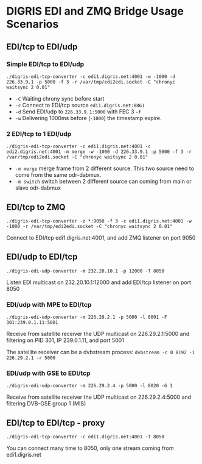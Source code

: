 # DIGRIS EDI and ZMQ Bridge Usage Scenarios

## EDI/tcp to EDI/udp

### Simple EDI/tcp to EDI/udp

    ./digris-edi-tcp-converter -c edi1.digris.net:4001 -w -1000 -d 226.33.9.1 -p 5000 -f 3 -r /var/tmp/edi2edi.socket -C "chronyc waitsync 2 0.01"

  * `-C` Waiting chrony sync before start
  * `-c` Connect to EDI/tcp source `edi1.digris.net:8861`
  * `-d` Send EDI/udp to `226.33.9.1:5000` with FEC 3 `-f`
  * `-w` Delivering 1000ms before (`-1000`) the timestamp expire.

### 2 EDI/tcp to 1 EDI/udp

    ./digris-edi-tcp-converter -c edi1.digris.net:4001 -c edi2.digris.net:4001 -m merge -w -1000 -d 226.33.9.1 -p 5000 -f 3 -r /var/tmp/edi2edi.socket -C "chronyc waitsync 2 0.01"

  * ```-m merge``` merge frame from 2 different source. This two source need to come from the same odr-dabmux.
  * ```-m switch``` switch between 2 different source can coming from main or slave odr-dabmux

## EDI/tcp to ZMQ

    ./digris-edi-tcp-converter -z *:9050 -f 3 -c edi1.digris.net:4001 -w -1000 -r /var/tmp/edi2edi.socket -C "chronyc waitsync 2 0.01"

Connect to EDI/tcp edi1.digris.net:4001, and add ZMQ listener on port 9050


## EDI/udp to EDI/tcp

    ./digris-edi-udp-converter -m 232.20.10.1 -p 12000 -T 8050

Listen EDI multicast on 232.20.10.1:12000 and add EDI/tcp listener on port 8050


### EDI/udp with MPE to EDI/tcp

    ./digris-edi-udp-converter -m 226.29.2.1 -p 5000 -l 8001 -F 301:239.0.1.11:5001

Receive from satellite receiver the UDP multicast on 226.29.2.1:5000 and filtering on PID 301, IP 239.0.1.11, and port 5001

The satellite receiver can be a dvbstream process: `dvbstream -c 0 8192 -i 226.29.2.1 -r 5000`


### EDI/udp with GSE to EDI/tcp

    ./digris-edi-udp-converter -m 226.29.2.4 -p 5000 -l 8020 -G 1

Receive from satellite receiver the UDP multicast on 226.29.2.4:5000 and filtering DVB-GSE group 1 (MIS)


## EDI/tcp to EDI/tcp - proxy

    ./digris-edi-tcp-converter -c edi1.digris.net:4001 -T 8050

You can connect many time to 8050, only one stream coming from edi1.digris.net

